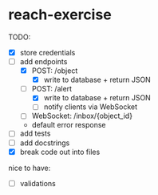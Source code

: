 # reach-exercise

TODO:
- [x] store credentials
- [ ] add endpoints
  + [x] POST: /object
    - [x] write to database + return JSON
  + [ ] POST: /alert
    - [x] write to database + return JSON
    - [ ] notify clients via WebSocket
  + [ ] WebSocket: /inbox/{object_id}
  + default error response
- [ ] add tests
- [ ] add docstrings
- [x] break code out into files

nice to have:
- [ ] validations
